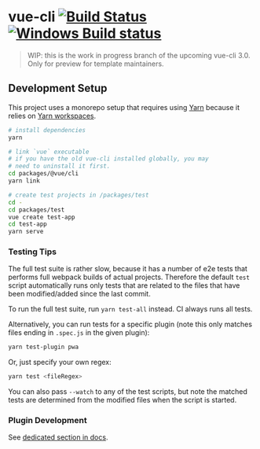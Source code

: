 # vue-cli [![Build Status](https://circleci.com/gh/vuejs/vue-cli/tree/next.svg?style=shield)](https://circleci.com/gh/vuejs/vue-loader/tree/next) [![Windows Build status](https://ci.appveyor.com/api/projects/status/487fqt71e4kf46iv/branch/next?svg=true)](https://ci.appveyor.com/project/yyx990803/vue-cli-6b0a6/branch/next)

> WIP: this is the work in progress branch of the upcoming vue-cli 3.0.
> Only for preview for template maintainers.

## Development Setup

This project uses a monorepo setup that requires using [Yarn](https://yarnpkg.com) because it relies on [Yarn workspaces](https://yarnpkg.com/blog/2017/08/02/introducing-workspaces/).

``` sh
# install dependencies
yarn

# link `vue` executable
# if you have the old vue-cli installed globally, you may
# need to uninstall it first.
cd packages/@vue/cli
yarn link

# create test projects in /packages/test
cd -
cd packages/test
vue create test-app
cd test-app
yarn serve
```

### Testing Tips

The full test suite is rather slow, because it has a number of e2e tests that performs full webpack builds of actual projects. Therefore the default `test` script automatically runs only tests that are related to the files that have been modified/added since the last commit.

To run the full test suite, run `yarn test-all` instead. CI always runs all tests.

Alternatively, you can run tests for a specific plugin (note this only matches files ending in `.spec.js` in the given plugin):

``` sh
yarn test-plugin pwa
```

Or, just specify your own regex:

``` sh
yarn test <fileRegex>
```

You can also pass `--watch` to any of the test scripts, but note the matched tests are determined from the modified files when the script is started.

### Plugin Development

See [dedicated section in docs](https://github.com/vuejs/vue-cli/tree/next/docs/Plugin.md).
